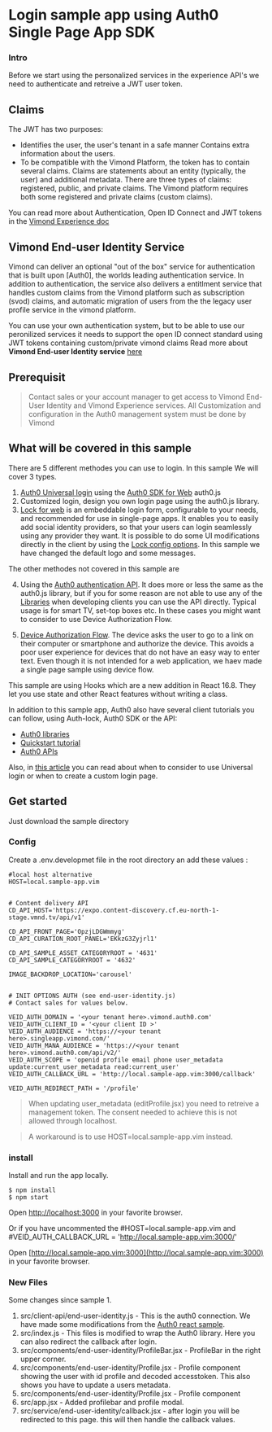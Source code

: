 # Login sample app using Auth0 Single Page App SDK

### Intro
Before we start using the personalized services in the experience API's we need to authenticate and retreive a JWT user token.


## Claims
The JWT has two purposes:

- Identifies the user, the user's tenant in a safe manner
Contains extra information about the users.
- To be compatible with the Vimond Platform, the token has to contain several claims. Claims are statements about an entity (typically, the user) and additional metadata. There are three types of claims: registered, public, and private claims. The Vimond platform requires both some registered and private claims (custom claims).

You can read more about Authentication, Open ID Connect and JWT tokens in the [Vimond Experience doc](https://vimond-experience-api.readme.io/docs/authentication)

## Vimond End-user Identity Service

Vimond can deliver an optional "out of the box" service for authentication that is built upon [Auth0], the worlds leading authentication service. 
In addition to authentication, the service also delivers a entitlment service that handles custom claims from the Vimond platform such as subscription (svod) claims,  and automatic migration of users from the the legacy user profile service in the vimond platform.

You can use your own authentication system, but to be able to use our peronilized services it needs to support the open ID connect standard using JWT tokens containing custom/private vimond claims
Read more about **Vimond End-user Identity service** [here](https://vimond-experience-api.readme.io/docs)

## Prerequisit
>Contact sales or your account manager to get access to Vimond End-User Identity and Vimond Experience services. 
All Customization and configuration in the Auth0 management system must be done by Vimond



## What will be covered in this sample

There are 5 different methodes you can use to login. In this sample We will cover 3 types.

1. [Auth0 Universal login](https://manage.vimond.auth0.com/docs/universal-login) using the [Auth0 SDK for Web](https://auth0.com/docs/libraries/auth0js/v9) auth0.js
2. Customized login, design you own login page using the auth0.js library. 
3. [Lock for web](https://auth0.com/docs/libraries/lock/v11) is an embeddable login form, configurable to your needs, and recommended for use in single-page apps. It enables you to easily add social identity providers, so that your users can login seamlessly using any provider they want.
It is possible to do some UI modifications directly in the client by using the [Lock config options](https://auth0.com/docs/libraries/lock/v11/configuration). In this sample we have changed the default logo and some messages.  

The other methodes not covered in this sample are

4. Using the [Auth0 authentication API](https://auth0.com/docs/api/info). It does more or less the same as the auth0.js library, but if you for some reason are not able to use any of the [Libraries](https://auth0.com/docs/libraries) when developing clients you can use the API directly. Typical usage is for smart TV, set-top boxes etc. In these cases you might want to consider to use Device Authorization Flow. 

5. [Device Authorization Flow](https://auth0.com/docs/flows/concepts/device-auth). The device asks the user to go to a link on their computer or smartphone and authorize the device. This avoids a poor user experience for devices that do not have an easy way to enter text. 
Even though it is not intended for a web application, we haev made a single page sample using device flow. 

This sample are using Hooks which are a new addition in React 16.8. They let you use state and other React features without writing a class.


In addition to this sample app, Auth0 also have several client tutorials you can follow, using Auth-lock, Auth0 SDK or the API:
- [Auth0 libraries](https://manage.vimond.auth0.com/docs/libraries)
- [Quickstart tutorial](https://manage.vimond.auth0.com/docs/quickstarts)
- [Auth0 APIs](https://auth0.com/docs/api/info)

Also, in [this article](https://auth0.com/docs/libraries/when-to-use-lock) you can read about when to consider to use Universal login or when to create a custom login page. 

## Get started
Just download the sample directory

### Config
Create a .env.developmet file in the root directory an add these values :

```
#local host alternative
HOST=local.sample-app.vim 


# Content delivery API
CD_API_HOST='https://expo.content-discovery.cf.eu-north-1-stage.vmnd.tv/api/v1'

CD_API_FRONT_PAGE='OpzjLDGWmmyg'
CD_API_CURATION_ROOT_PANEL='EKkzG3Zyjrl1'

CD_API_SAMPLE_ASSET_CATEGORYROOT = '4631'
CD_API_SAMPLE_CATEGORYROOT = '4632'

IMAGE_BACKDROP_LOCATION='carousel'


# INIT OPTIONS AUTH (see end-user-identity.js)
# Contact sales for values below. 

VEID_AUTH_DOMAIN = '<your tenant here>.vimond.auth0.com'
VEID_AUTH_CLIENT_ID = '<your client ID >'
VEID_AUTH_AUDIENCE = 'https://<your tenant here>.singleapp.vimond.com/'
VEID_AUTH_MANA_AUDIENCE = 'https://<your tenant here>.vimond.auth0.com/api/v2/'
VEID_AUTH_SCOPE = 'openid profile email phone user_metadata update:current_user_metadata read:current_user'
VEID_AUTH_CALLBACK_URL = 'http://local.sample-app.vim:3000/callback'

VEID_AUTH_REDIRECT_PATH = '/profile'

```


> When updating user_metadata (editProfile.jsx) you need to retreive a management token. The consent needed to achieve this is not allowed through localhost. 

> A workaround is to use 
HOST=local.sample-app.vim instead. 


### install
Install and run the app locally.
```shell
$ npm install
$ npm start
```
Open [http://localhost:3000](http://localhost:3000) in your favorite browser.

Or if you have uncommented the #HOST=local.sample-app.vim
and #VEID_AUTH_CALLBACK_URL = 'http://local.sample-app.vim:3000/'

Open [http://local.sample-app.vim:3000](http://local.sample-app.vim:3000) in your favorite browser.  

### New Files
Some changes since sample 1.

1. src/client-api/end-user-identity.js -  This is the auth0 connection. We have made some modifications from the [Auth0 react sample](https://manage.vimond.auth0.com/docs/quickstart/spa/react#install-the-auth0-react-wrapper).
2. src/index.js - This files is modified to wrap the Auth0 library. Here you can also redirect the callback after login. 
3. src/components/end-user-identity/ProfileBar.jsx - ProfileBar in the right upper corner. 
4. src/components/end-user-identity/Profile.jsx - Profile component showing the user with id profile and decoded accesstoken. This also shows you have to update a users metadata. 
5. src/components/end-user-identity/Profile.jsx - Profile component 
6. src/app.jsx - Added profilebar and profile modal. 
7. src/service/end-user-identity/callback.jsx - after login you will be redirected to this page. this will then handle the callback values. 

 








